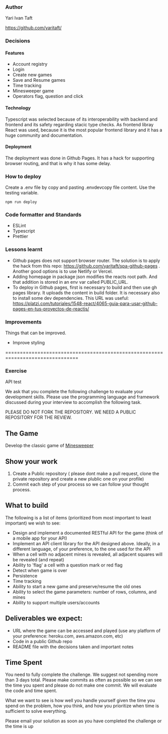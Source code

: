 ### Author
Yari Ivan Taft

https://github.com/yaritaft/

### Decisions
#### Features

- Account registry
- Login
- Create new games
- Save and Resume games
- Time tracking
- Minesweeper game
- Operators flag, question and click
#### Technology

Typescript was selected because of its interoperability with backend and frontend and its safety regarding stacic type checks. As frontend libray React was used, because it is the most popular frontend library and it has a huge community and documentation.

#### Deployment

The deployment was done in Github Pages. It has a hack for supporting browser routing, and that is why it has some delay.

### How to deploy
Create a .env file by copy and pasting .envdevcopy file content. Use the testing variable.
```
npm run deploy
```
### Code formatter and Standards

- ESLint
- Typescript
- Prettier

### Lessons learnt
- Github pages does not support browser router. The solution is to apply the hack from this repo: https://github.com/yaritaft/spa-github-pages . Another good options is to use Netlify or Vercel.
- Adding homepage in package json modifies the reacts root path. And that addition is stored in an env var called PUBLIC_URL.
- To deploy in Github pages, first is necessary to build and then use gh pages library. It uploads the content in build folder. It is necessary also to install some dev dependencies. This URL was useful: https://platzi.com/tutoriales/1548-react/4065-guia-para-usar-github-pages-en-tus-proyectos-de-reactjs/
### Improvements
Things that can be improved.

- Improve styling

===============================================================================
### Exercise

API test

We ask that you complete the following challenge to evaluate your development skills. Please use the programming language and framework discussed during your interview to accomplish the following task.

PLEASE DO NOT FORK THE REPOSITORY. WE NEED A PUBLIC REPOSITORY FOR THE REVIEW. 

## The Game
Develop the classic game of [Minesweeper](https://en.wikipedia.org/wiki/Minesweeper_(video_game))

## Show your work

1.  Create a Public repository ( please dont make a pull request, clone the private repository and create a new plublic one on your profile)
2.  Commit each step of your process so we can follow your thought process.

## What to build
The following is a list of items (prioritized from most important to least important) we wish to see:
* Design and implement  a documented RESTful API for the game (think of a mobile app for your API)
* Implement an API client library for the API designed above. Ideally, in a different language, of your preference, to the one used for the API
* When a cell with no adjacent mines is revealed, all adjacent squares will be revealed (and repeat)
* Ability to 'flag' a cell with a question mark or red flag
* Detect when game is over
* Persistence
* Time tracking
* Ability to start a new game and preserve/resume the old ones
* Ability to select the game parameters: number of rows, columns, and mines
* Ability to support multiple users/accounts
 
## Deliverables we expect:
* URL where the game can be accessed and played (use any platform of your preference: heroku.com, aws.amazon.com, etc)
* Code in a public Github repo
* README file with the decisions taken and important notes

## Time Spent
You need to fully complete the challenge. We suggest not spending more than 3 days total.  Please make commits as often as possible so we can see the time you spent and please do not make one commit.  We will evaluate the code and time spent.
 
What we want to see is how well you handle yourself given the time you spend on the problem, how you think, and how you prioritize when time is sufficient to solve everything.

Please email your solution as soon as you have completed the challenge or the time is up
